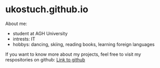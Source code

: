 # ukostuch.github.io

About me:
- student at AGH University
- intrests: IT
- hobbys: dancing, skiing, reading books, learning foreign languages

If you want to know more about my projects, feel free to visit my respositories on github: [Link to github](https://github.com/ukostuch?tab=repositories)
